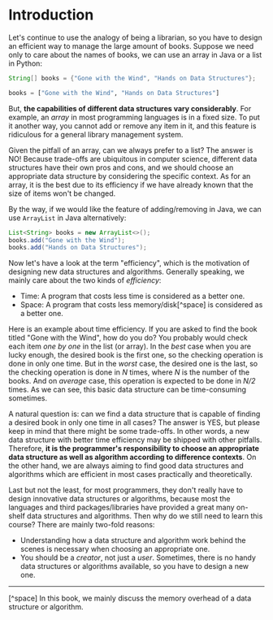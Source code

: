 # Introduction
Let's continue to use the analogy of being a librarian, so you have to design an efficient way to manage the large amount of books. Suppose we need only to care about the names of books, we can use an array in Java or a list in Python:

```java
String[] books = {"Gone with the Wind", "Hands on Data Structures"};
```

```python
books = ["Gone with the Wind", "Hands on Data Structures"]
```

But, **the capabilities of different data structures vary considerably**. For example, an *array* in most programming languages is in a fixed size. To put it another way, you cannot add or remove any item in it, and this feature is ridiculous for a general library management system. 

Given the pitfall of an array, can we always prefer to a list? The answer is NO! Because trade-offs are ubiquitous in computer science, different data structures have their own pros and cons, and we should choose an appropriate data structure by considering the specific context. As for an array, it is the best due to its efficiency if we have already known that the size of items won't be changed.

By the way, if we would like the feature of adding/removing in Java, we can use `ArrayList` in Java alternatively:

```java
List<String> books = new ArrayList<>();
books.add("Gone with the Wind");
books.add("Hands on Data Structures");
```

Now let's have a look at the term "efficiency", which is the motivation of designing new data structures and algorithms. Generally speaking, we mainly care about the two kinds of *efficiency*:

- Time: A program that costs less time is considered as a better one.
- Space: A program that costs less memory/disk[^space] is considered as a better one.

Here is an example about time efficiency. If you are asked to find the book titled "Gone with the Wind", how do you do? You probably would check each item *one by one* in the list (or array). In the *best* case when you are lucky enough, the desired book is the first one, so the checking operation is done in only one time. But in the *worst* case, the desired one is the last, so the checking operation is done in *N* times, where *N* is the number of the books. And on *average* case, this operation is expected to be done in *N/2* times. As we can see, this basic data structure can be time-consuming sometimes. 

A natural question is: can we find a data structure that is capable of finding a desired book in only one time in all cases? The answer is YES, but please keep in mind that there might be some trade-offs. In other words, a new data structure with better time efficiency may be shipped with other pitfalls. Therefore, **it is the programmer's responsibility to choose an appropriate data structure as well as algorithm according to difference contexts**. On the other hand, we are always aiming to find good data structures and algorithms which are efficient in most cases practically and theoretically.

Last but not the least, for most programmers, they don't really have to design innovative data structures or algorithms, because most the languages and third packages/libraries have provided a great many on-shelf data structures and algorithms. Then why do we still need to learn this course? There are mainly two-fold reasons:

- Understanding how a data structure and algorithm work behind the scenes is necessary when choosing an appropriate one.
- You should be a *creator*, not just a *user*. Sometimes, there is no handy data structures or algorithms available, so you have to design a new one.


---
[^space] In this book, we mainly discuss the memory overhead of a data structure or algorithm.